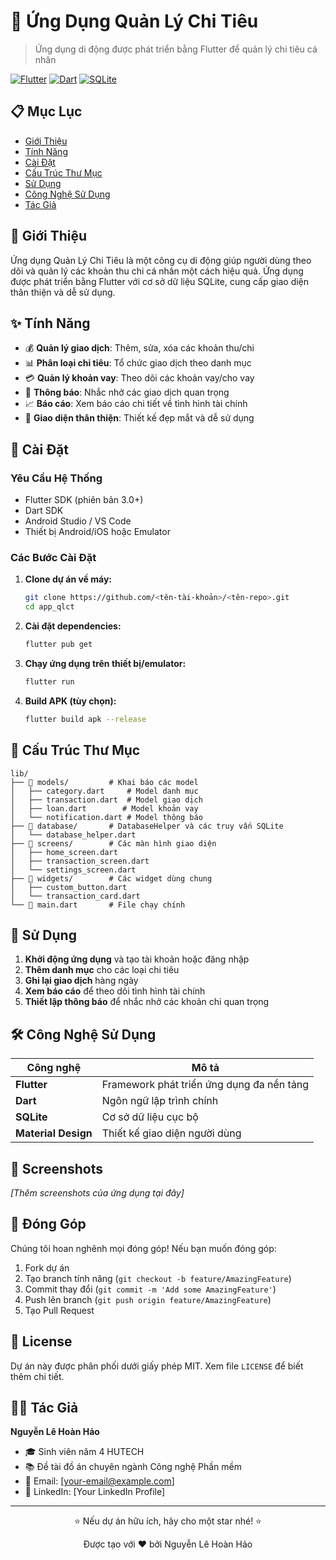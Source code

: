 # 📱 Ứng Dụng Quản Lý Chi Tiêu

> Ứng dụng di động được phát triển bằng Flutter để quản lý chi tiêu cá nhân

[![Flutter](https://img.shields.io/badge/Flutter-02569B?style=for-the-badge&logo=flutter&logoColor=white)](https://flutter.dev)
[![Dart](https://img.shields.io/badge/Dart-0175C2?style=for-the-badge&logo=dart&logoColor=white)](https://dart.dev)
[![SQLite](https://img.shields.io/badge/SQLite-07405E?style=for-the-badge&logo=sqlite&logoColor=white)](https://sqlite.org)

## 📋 Mục Lục

- [Giới Thiệu](#-giới-thiệu)
- [Tính Năng](#-tính-năng)
- [Cài Đặt](#-cài-đặt)
- [Cấu Trúc Thư Mục](#-cấu-trúc-thư-mục)
- [Sử Dụng](#-sử-dụng)
- [Công Nghệ Sử Dụng](#-công-nghệ-sử-dụng)
- [Tác Giả](#-tác-giả)

## 🎯 Giới Thiệu

Ứng dụng Quản Lý Chi Tiêu là một công cụ di động giúp người dùng theo dõi và quản lý các khoản thu chi cá nhân một cách hiệu quả. Ứng dụng được phát triển bằng Flutter với cơ sở dữ liệu SQLite, cung cấp giao diện thân thiện và dễ sử dụng.

## ✨ Tính Năng

- 💰 **Quản lý giao dịch**: Thêm, sửa, xóa các khoản thu/chi
- 📊 **Phân loại chi tiêu**: Tổ chức giao dịch theo danh mục
- 💳 **Quản lý khoản vay**: Theo dõi các khoản vay/cho vay
- 🔔 **Thông báo**: Nhắc nhở các giao dịch quan trọng
- 📈 **Báo cáo**: Xem báo cáo chi tiết về tình hình tài chính
- 🎨 **Giao diện thân thiện**: Thiết kế đẹp mắt và dễ sử dụng

## 🚀 Cài Đặt

### Yêu Cầu Hệ Thống

- Flutter SDK (phiên bản 3.0+)
- Dart SDK
- Android Studio / VS Code
- Thiết bị Android/iOS hoặc Emulator

### Các Bước Cài Đặt

1. **Clone dự án về máy:**
   ```bash
   git clone https://github.com/<tên-tài-khoản>/<tên-repo>.git
   cd app_qlct
   ```

2. **Cài đặt dependencies:**
   ```bash
   flutter pub get
   ```

3. **Chạy ứng dụng trên thiết bị/emulator:**
   ```bash
   flutter run
   ```

4. **Build APK (tùy chọn):**
   ```bash
   flutter build apk --release
   ```

## 📂 Cấu Trúc Thư Mục

```
lib/
├── 📁 models/         # Khai báo các model
│   ├── category.dart     # Model danh mục
│   ├── transaction.dart  # Model giao dịch
│   ├── loan.dart        # Model khoản vay
│   └── notification.dart # Model thông báo
├── 📁 database/       # DatabaseHelper và các truy vấn SQLite
│   └── database_helper.dart
├── 📁 screens/        # Các màn hình giao diện
│   ├── home_screen.dart
│   ├── transaction_screen.dart
│   └── settings_screen.dart
├── 📁 widgets/        # Các widget dùng chung
│   ├── custom_button.dart
│   └── transaction_card.dart
└── 📄 main.dart       # File chạy chính
```

## 📖 Sử Dụng

1. **Khởi động ứng dụng** và tạo tài khoản hoặc đăng nhập
2. **Thêm danh mục** cho các loại chi tiêu
3. **Ghi lại giao dịch** hàng ngày
4. **Xem báo cáo** để theo dõi tình hình tài chính
5. **Thiết lập thông báo** để nhắc nhở các khoản chi quan trọng

## 🛠 Công Nghệ Sử Dụng

| Công nghệ | Mô tả |
|-----------|-------|
| **Flutter** | Framework phát triển ứng dụng đa nền tảng |
| **Dart** | Ngôn ngữ lập trình chính |
| **SQLite** | Cơ sở dữ liệu cục bộ |
| **Material Design** | Thiết kế giao diện người dùng |

## 📱 Screenshots

*[Thêm screenshots của ứng dụng tại đây]*

## 🤝 Đóng Góp

Chúng tôi hoan nghênh mọi đóng góp! Nếu bạn muốn đóng góp:

1. Fork dự án
2. Tạo branch tính năng (`git checkout -b feature/AmazingFeature`)
3. Commit thay đổi (`git commit -m 'Add some AmazingFeature'`)
4. Push lên branch (`git push origin feature/AmazingFeature`)
5. Tạo Pull Request

## 📄 License

Dự án này được phân phối dưới giấy phép MIT. Xem file `LICENSE` để biết thêm chi tiết.

## 👨‍💻 Tác Giả

**Nguyễn Lê Hoàn Hảo**
- 🎓 Sinh viên năm 4 HUTECH
- 📚 Đề tài đồ án chuyên ngành Công nghệ Phần mềm
- 📧 Email: [your-email@example.com]
- 💼 LinkedIn: [Your LinkedIn Profile]

---

<div align="center">
  <p>⭐ Nếu dự án hữu ích, hãy cho một star nhé! ⭐</p>
  <p>Được tạo với ❤️ bởi Nguyễn Lê Hoàn Hảo</p>
</div>
